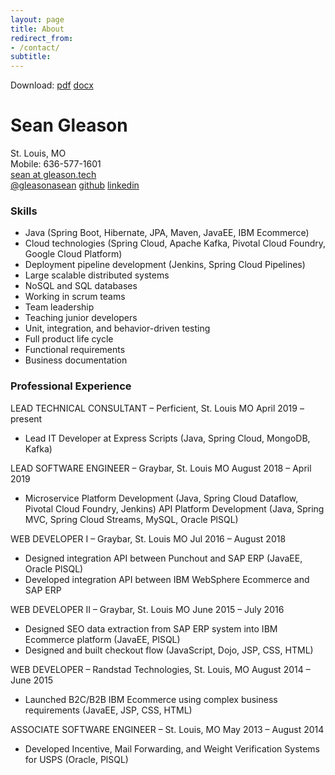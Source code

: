 ```yaml
---
layout: page
title: About
redirect_from:
- /contact/
subtitle:
---
```


Download: [pdf](../resume/sean_gleason_resume.pdf) [docx](../resume/sean_gleason_resume.docx)

# Sean Gleason

St. Louis, MO\
Mobile: 636-577-1601\
[sean at gleason.tech](mailto:sean@gleason.tech)\
[@gleasonasean](https://twitter.com/gleasonasean) [github](https://github.com/gleasonsean) [linkedin](https://www.linkedin.com/in/sean-gleason-29441167)


### Skills
- Java (Spring Boot, Hibernate, JPA, Maven, JavaEE, IBM Ecommerce)
- Cloud technologies (Spring Cloud, Apache Kafka, Pivotal Cloud Foundry, Google Cloud Platform)
- Deployment pipeline development (Jenkins, Spring Cloud Pipelines)
- Large scalable distributed systems
- NoSQL and SQL databases
- Working in scrum teams
- Team leadership
- Teaching junior developers
- Unit, integration, and behavior-driven testing
- Full product life cycle
- Functional requirements
- Business documentation

### Professional Experience

LEAD TECHNICAL CONSULTANT – Perficient, St. Louis MO
April 2019 – present
- Lead IT Developer at Express Scripts (Java, Spring Cloud, MongoDB, Kafka)

LEAD SOFTWARE ENGINEER – Graybar, St. Louis MO
August 2018 – April 2019

- Microservice Platform Development (Java, Spring Cloud Dataflow, Pivotal Cloud Foundry, Jenkins)
API Platform Development (Java, Spring MVC, Spring Cloud Streams, MySQL, Oracle PlSQL)

WEB DEVELOPER I – Graybar, St. Louis MO
Jul 2016 – August 2018

- Designed integration API between Punchout and SAP ERP (JavaEE, Oracle PlSQL)
- Developed integration API between IBM WebSphere Ecommerce and SAP ERP

WEB DEVELOPER II – Graybar, St. Louis MO
June 2015 – July 2016

- Designed SEO data extraction from SAP ERP system into IBM Ecommerce platform (JavaEE, PlSQL)
- Designed and built checkout flow (JavaScript, Dojo, JSP, CSS, HTML)

WEB DEVELOPER – Randstad Technologies, St. Louis, MO
August 2014 – June 2015

- Launched B2C/B2B IBM Ecommerce using complex business requirements (JavaEE, JSP, CSS, HTML)

ASSOCIATE SOFTWARE ENGINEER – St. Louis, MO
May 2013 – August 2014

- Developed Incentive, Mail Forwarding, and Weight Verification Systems for USPS (Oracle, PlSQL)